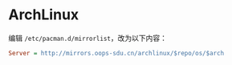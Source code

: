 # ArchLinux

编辑 `/etc/pacman.d/mirrorlist`，改为以下内容：

```ini
Server = http://mirrors.oops-sdu.cn/archlinux/$repo/os/$arch 
```
